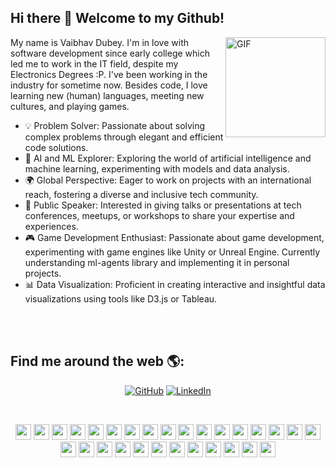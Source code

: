 ## Hi there 👋 Welcome to my Github! 	

<img align="right" alt="GIF" height="160px" src="https://media.giphy.com/media/MeJgB3yMMwIaHmKD4z/giphy.gif" />

My name is Vaibhav Dubey. I'm in love with software development since early college which led me to work in the IT field, despite my Electronics Degrees :P. I've been working in the industry for  sometime now. Besides code, I love learning new (human) languages, meeting new cultures, and playing games. 

- 💡 Problem Solver: Passionate about solving complex problems through elegant and efficient code solutions.
- 🤖 AI and ML Explorer: Exploring the world of artificial intelligence and machine learning, experimenting with models and data analysis.
- 🌍 Global Perspective: Eager to work on projects with an international reach, fostering a diverse and inclusive tech community.
- 📢 Public Speaker: Interested in giving talks or presentations at tech conferences, meetups, or workshops to share your expertise and experiences.
- 🎮 Game Development Enthusiast: Passionate about game development, experimenting with game engines like Unity or Unreal Engine. Currently understanding ml-agents library and implementing it in personal projects.
- 📊 Data Visualization: Proficient in creating interactive and insightful data visualizations using tools like D3.js or Tableau.

<br/>
<br/>

## Find me around the web 🌎: 
<p align="center">
	<a href="https://github.com/Vaibhav-Dubey"><img src="https://img.shields.io/github/followers/Vaibhav-Dubey.svg?label=GitHub&style=social" alt="GitHub"></a>
	<a href="https://www.linkedin.com/in/vaibhav-dubey-2a3295131/"><img src="https://img.shields.io/badge/LinkedIn--_.svg?style=social&logo=linkedin" alt="LinkedIn"></a>
</p>

<br/>

<p align="center">
<img src ="https://img.shields.io/badge/python-3670A0?style=for-the-badge&logo=python&logoColor=ffdd54" height="25"/> 
<img src="https://img.shields.io/badge/javascript-%23F7DF1E.svg?&style=for-the-badge&logo=javascript&logoColor=black" height="25"/>
<img src="https://img.shields.io/badge/typescript%20-%23007ACC.svg?&style=for-the-badge&logo=typescript&logoColor=white" height="25"/>				<img src="https://img.shields.io/badge/bootstrap%20-%23563D7C.svg?&style=for-the-badge&logo=bootstrap&logoColor=white" height="25"/>
<img src="https://img.shields.io/badge/node.js%20-%2343853D.svg?&style=for-the-badge&logo=node.js&logoColor=white" height="25"/>
<img src="https://img.shields.io/badge/express.js%20-%23404d59.svg?&style=for-the-badge" height="25"/>
<img src="https://img.shields.io/badge/react%20-%2320232a.svg?&style=for-the-badge&logo=react&logoColor=%2361DAFB" height="25"/>
<img src="https://img.shields.io/badge/-GitHub-181717?style=flat-square&logo=github" height="25"/>
<img src="https://img.shields.io/badge/MongoDB-%234ea94b.svg?&style=for-the-badge&logo=mongodb&logoColor=white" height="25"/>
<img src="https://img.shields.io/badge/Microsoft%20Azure-0089D6?logo=microsoft-azure&logoColor=white&style=for-the-badge" height="25"/>
<img src="https://img.shields.io/badge/-npm-CB3837?style=flat-square&logo=npm" height="25"/>
<img src="https://img.shields.io/badge/Blogger-FF5722?style=for-the-badge&logo=blogger&logoColor=white" height="25"/>
<img src="https://img.shields.io/badge/Canva-%2300C4CC.svg?style=for-the-badge&logo=Canva&logoColor=white" height="25"/>
<img src="https://img.shields.io/badge/Visual%20Studio%20Code-0078d7.svg?style=for-the-badge&logo=visual-studio-code&logoColor=white" height="25"/>
<img src="https://img.shields.io/badge/Windows-0078D6?style=for-the-badge&logo=windows&logoColor=white" height="25">
<img src="https://img.shields.io/badge/Ubuntu-E95420?style=for-the-badge&logo=ubuntu&logoColor=white" height="25">
<img src="https://img.shields.io/badge/HTML-239120?style=for-the-badge&logo=html5&logoColor=white" height="25">
<img src="https://img.shields.io/badge/CSS-239120?&style=for-the-badge&logo=css3&logoColor=white" height="25">
<img src="https://img.shields.io/badge/Markdown-000000?style=for-the-badge&logo=markdown&logoColor=white" height="25">
<img src="https://img.shields.io/badge/Redux-593D88?style=for-the-badge&logo=redux&logoColor=white" height="25">
<img src="https://img.shields.io/badge/Django-092E20?style=for-the-badge&logo=django&logoColor=white" height="25">
<img src="https://img.shields.io/badge/Flask-000000?style=for-the-badge&logo=flask&logoColor=white" height="25">
<img src="https://img.shields.io/badge/Flutter-02569B?style=for-the-badge&logo=flutter&logoColor=white" height="25">
<img src="https://img.shields.io/badge/PostgreSQL-316192?style=for-the-badge&logo=postgresql&logoColor=white" height="25">
<img src="https://img.shields.io/badge/Heroku-430098?style=for-the-badge&logo=heroku&logoColor=white" height="25">
<img src="https://img.shields.io/badge/Jest-323330?style=for-the-badge&logo=Jest&logoColor=white" height="25">
<img src="https://img.shields.io/badge/Gitpod-000000?style=for-the-badge&logo=gitpod&logoColor=#FFAE33" height="25">
<img src="https://img.shields.io/badge/GIT-E44C30?style=for-the-badge&logo=git&logoColor=white" height="25">
<img src="https://img.shields.io/badge/Overleaf-47A141?style=for-the-badge&logo=Overleaf&logoColor=white" height="25">
</p>

